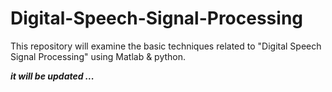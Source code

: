 # Digital-Speech-Signal-Processing
This repository will examine the basic techniques related to "Digital Speech Signal Processing" using Matlab &amp; python.

***it will be updated ...***
